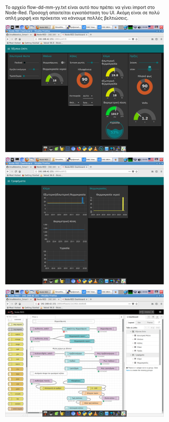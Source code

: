 Το αρχείο flow-dd-mm-yy.txt είναι αυτό που πρέπει να γίνει import στο Node-Red. Προσοχή απαιτείται εγκατάσταση του UI.
Ακόμη είναι σε πολύ απλή μορφή και πρόκειται να κάνουμε πολλές βελτιώσεις.

![alt text](ui1.png)

![alt text](ui2.png)

![alt text](flow1.png)
